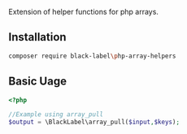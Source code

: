 Extension of helper functions for php arrays.

## Installation

```sh
composer require black-label\php-array-helpers
```

## Basic Uage

```php
<?php

//Example using array_pull
$output = \BlackLabel\array_pull($input,$keys);
